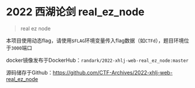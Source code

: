 # 2022 西湖论剑 real_ez_node

> real ez node

本项目使用动态flag，请使用`$FLAG`环境变量传入flag数据（如`CTFd`），题目环境位于`3000`端口

docker镜像发布于DockerHub：`randark/2022-xhlj-web-real_ez_node:master`

源码储存于Github：https://github.com/CTF-Archives/2022-xhlj-web-real_ez_node

